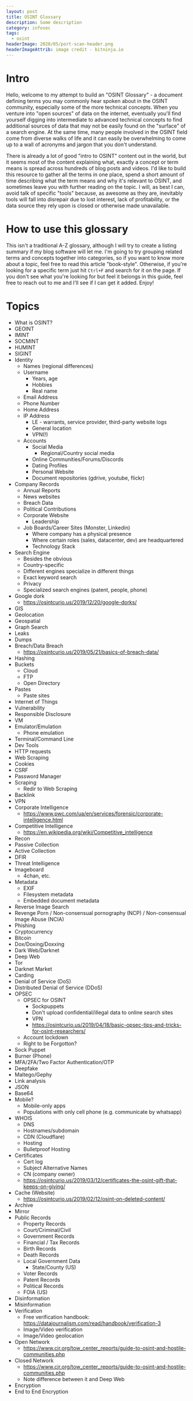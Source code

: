 ```yaml
---
layout: post
title: OSINT Glossary
description: Some description
category: infosec
tags:
  - osint
headerImage: 2020/05/port-scan-header.png
headerImageAttrib: image credit - bitninja.io
---
```


# Intro


Hello, welcome to my attempt to build an "OSINT Glossary" - a document defining
terms you may commonly hear spoken about in the OSINT community, especially 
some of the more technical concepts. When you venture into "open sources" of
data on the internet, eventually you'll find yourself digging into intermediate
to advanced technical concepts to find additional sources of data that may not
be easily found on the "surface" of a search engine. At the same time, many
people involved in the OSINT field come from diverse walks of life and it can
easily be overwhelming to come up to a wall of acronyms and jargon that you
don't understand.

There is already a lot of good "intro to OSINT" content out in the world, but
it seems most of the content explaining what, exactly a concept or term means
is spread across hundreds of blog posts and videos. I'd like to build this
resource to gather all the terms in one place, spend a short amount of time
describing what the term means and why it's relevant to OSINT, and sometimes
leave you with further reading on the topic. I will, as best I can, avoid
talk of specific "tools" because, as awesome as they are, inevitably tools
will fall into disrepair due to lost interest, lack of profitability, or
the data source they rely upon is closed or otherwise made unavailable.

# How to use this glossary

This isn't a traditional A-Z glossary, although I will try to create a listing
summary if my blog software will let me. I'm going to try grouping related terms
and concepts together into categories, so if you want to know more about a
topic, feel free to read this article "book-style". Otherwise, if you're
looking for a specific term just hit `Ctrl+F` and search for it on the page.
If you don't see what you're looking for but feel it belongs in this guide,
feel free to reach out to me and I'll see if I can get it added. Enjoy!


# Topics

* What is OSINT?
* GEOINT
* IMINT
* SOCMINT
* HUMINT
* SIGINT
* Identity
  * Names (regional differences)
  * Username
    * Years, age
    * Hobbies
    * Real name
  * Email Address
  * Phone Number
  * Home Address
  * IP Address
    * LE - warrants, service provider, third-party website logs
    * General location
    * VPN(!)
  * Accounts
    * Social Media
      * Regional/Country social media
    * Online Communities/Forums/Discords
    * Dating Profiles
    * Personal Website
    * Document repositories (gdrive, youtube, flickr)
* Company Records
  * Annual Reports
  * News websites
  * Breach Data
  * Political Contributions
  * Corporate Website
    * Leadership
  * Job Boards/Career Sites (Monster, Linkedin)
    * Where company has a physical presence
    * Where certain roles (sales, datacenter, dev) are headquartered
    * Technology Stack
* Search Engine
  * Besides the obvious
  * Country-specific
  * Different engines specialize in different things
  * Exact keyword search
  * Privacy
  * Specialized search engines (patent, people, phone)
* Google dork
  * https://osintcurio.us/2019/12/20/google-dorks/
* GIS
* Geolocation
* Geospatial
* Graph Search
* Leaks
* Dumps
* Breach/Data Breach
  * https://osintcurio.us/2019/05/21/basics-of-breach-data/
* Hashing
* Buckets
  * Cloud
  * FTP
  * Open Directory
* Pastes
  * Paste sites
* Internet of Things
* Vulnerability
* Responsible Disclosure
* VM
* Emulator/Emulation
  * Phone emulation
* Terminal/Command Line
* Dev Tools
* HTTP requests
* Web Scraping
* Cookies
* CSRF
* Password Manager
* Scraping
  * Redir to Web Scraping
* Backlink
* VPN
* Corporate Intelligence
  * https://www.pwc.com/ua/en/services/forensic/corporate-intelligence.html
* Competitive Intelligence
  * https://en.wikipedia.org/wiki/Competitive_intelligence
* Recon
* Passive Collection
* Active Collection  
* DFIR
* Threat Intelligence
* Imageboard
  * 4chan, etc.
* Metadata
  * EXIF
  * Filesystem metadata
  * Embedded document metadata
* Reverse Image Search
* Revenge Porn / Non-consensual pornography (NCP) / Non-consensual Image Abuse (NCIA)
* Phishing
* Cryptocurrency
* Bitcoin
* Dox/Doxing/Doxxing
* Dark Web/Darknet
* Deep Web
* Tor
* Darknet Market
* Carding
* Denial of Service (DoS)
* Distributed Denial of Service (DDoS)
* OPSEC
  * OPSEC for OSINT
    * Sockpuppets
    * Don't upload confidential/illegal data to online search sites
    * VPN
    * https://osintcurio.us/2019/04/18/basic-opsec-tips-and-tricks-for-osint-researchers/
  * Account lockdown
  * Right to be Forgotton?
* Sock Puppet
* Burner (Phone)
* MFA/2FA/Two Factor Authentication/OTP
* Deepfake
* Maltego/Gephy
* Link analysis
* JSON
* Base64
* Mobile?
  * Mobile-only apps
  * Populations with only cell phone (e.g. communicate by whatsapp)
* WHOIS
  * DNS
  * Hostnames/subdomain
  * CDN (Cloudflare)
  * Hosting
  * Bulletproof Hosting
* Certificates
  * Cert log
  * Subject Alternative Names
  * CN (company owner)
  * https://osintcurio.us/2019/03/12/certificates-the-osint-gift-that-keeps-on-giving/
* Cache (Website)
  * https://osintcurio.us/2019/02/12/osint-on-deleted-content/
* Archive
* Mirror
* Public Records
  * Property Records
  * Court/Criminal/Civil
  * Government Records
  * Financial / Tax Records
  * Birth Records
  * Death Records
  * Local Government Data
    * State/County (US)
  * Voter Records
  * Patent Records
  * Political Records
  * FOIA (US)
* Disinformation
* Misinformation
* Verification
  * Free verification handbook: https://datajournalism.com/read/handbook/verification-3
  * Image/Video verification
  * Image/Video geolocation
* Open Network
  * https://www.cjr.org/tow_center_reports/guide-to-osint-and-hostile-communities.php
* Closed Network
  * https://www.cjr.org/tow_center_reports/guide-to-osint-and-hostile-communities.php
  * Note difference between it and Deep Web
* Encryption
* End to End Encryption